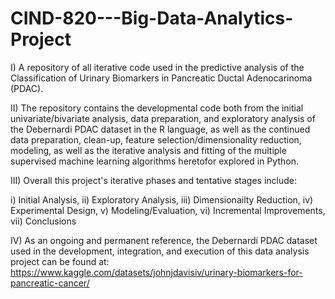 # CIND-820---Big-Data-Analytics-Project

I) 
A repository of all iterative code used in the predictive analysis of the Classification of Urinary Biomarkers in Pancreatic Ductal Adenocarinoma (PDAC).

II)
The repository contains the developmental code both from the initial univariate/bivariate analysis, data preparation, and exploratory analysis of the Debernardi PDAC dataset in the R language, as well as the continued data preparation, clean-up, feature selection/dimensionality reduction, modeling, as well as the iterative analysis and fitting of the multiple supervised machine learning algorithms heretofor explored in Python.

III)
Overall this project's iterative phases and tentative stages include: 

i) Initial Analysis, 
ii) Exploratory Analysis, 
iii) Dimensionailty Reduction, 
iv) Experimental Design, 
v) Modeling/Evaluation, 
vi) Incremental Improvements, 
vii) Conclusions

IV)
As an ongoing and permanent reference, the Debernardi PDAC dataset used in the development, integration, and execution of this data analysis project can be found at:
https://www.kaggle.com/datasets/johnjdavisiv/urinary-biomarkers-for-pancreatic-cancer/ 
